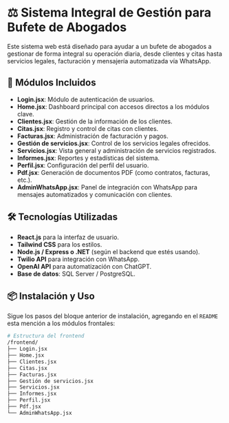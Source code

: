 # ⚖️ Sistema Integral de Gestión para Bufete de Abogados

Este sistema web está diseñado para ayudar a un bufete de abogados a gestionar de forma integral su operación diaria, desde clientes y citas hasta servicios legales, facturación y mensajería automatizada vía WhatsApp.

## 🧩 Módulos Incluidos

- **Login.jsx**: Módulo de autenticación de usuarios.
- **Home.jsx**: Dashboard principal con accesos directos a los módulos clave.
- **Clientes.jsx**: Gestión de la información de los clientes.
- **Citas.jsx**: Registro y control de citas con clientes.
- **Facturas.jsx**: Administración de facturación y pagos.
- **Gestión de servicios.jsx**: Control de los servicios legales ofrecidos.
- **Servicios.jsx**: Vista general y administración de servicios registrados.
- **Informes.jsx**: Reportes y estadísticas del sistema.
- **Perfil.jsx**: Configuración del perfil del usuario.
- **Pdf.jsx**: Generación de documentos PDF (como contratos, facturas, etc.).
- **AdminWhatsApp.jsx**: Panel de integración con WhatsApp para mensajes automatizados y comunicación con clientes.

## 🛠️ Tecnologías Utilizadas

- **React.js** para la interfaz de usuario.
- **Tailwind CSS** para los estilos.
- **Node.js / Express o .NET** (según el backend que estés usando).
- **Twilio API** para integración con WhatsApp.
- **OpenAI API** para automatización con ChatGPT.
- **Base de datos**: SQL Server / PostgreSQL.

## 📦 Instalación y Uso

Sigue los pasos del bloque anterior de instalación, agregando en el `README` esta mención a los módulos frontales:

```bash
# Estructura del frontend
/frontend/
├── Login.jsx
├── Home.jsx
├── Clientes.jsx
├── Citas.jsx
├── Facturas.jsx
├── Gestión de servicios.jsx
├── Servicios.jsx
├── Informes.jsx
├── Perfil.jsx
├── Pdf.jsx
└── AdminWhatsApp.jsx
